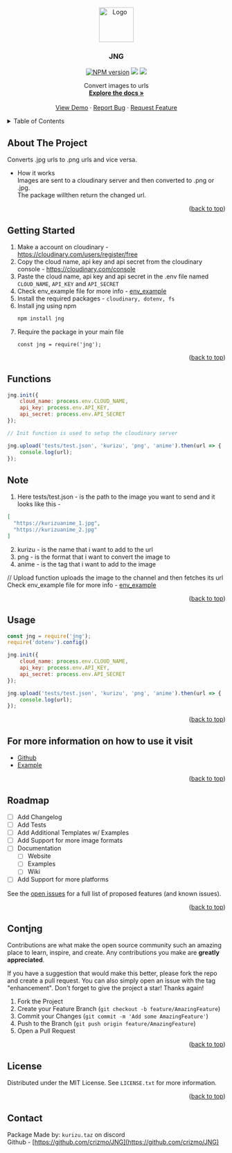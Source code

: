 <a name="readme-top"></a>

<br />
<div align="center">
  <a href="https://github.com/crizmo/JNG">
    <img src="https://cdn.discordapp.com/attachments/1126205512212553818/1126209597972164728/jngpfp.png" alt="Logo" width="80" height="80">
  </a>

  <h3 align="center">JNG</h3>
  <p align="center">
    <a href="https://www.npmjs.com/package/jng"><img src="https://img.shields.io/npm/v/jng.svg?maxAge=3600&style=for-the-badge" alt="NPM version" /></a>
    <a href="https://www.npmjs.com/package/jng"><img src="https://img.shields.io/npm/dt/jng?style=for-the-badge" /></a>
    <a href="https://www.npmjs.com/package/jng"><img src="https://img.shields.io/npm/l/jng?style=for-the-badge" /></a>
  </p>
  <p align="center">
    Convert images to urls
    <br />
    <a href="https://github.com/crizmo/JNG"><strong>Explore the docs »</strong></a>
    <br />
    <br />
    <a href="https://github.com/crizmo/JNG">View Demo</a>
    ·
    <a href="https://github.com/crizmo/JNG/issues">Report Bug</a>
    ·
    <a href="https://github.com/crizmo/JNG/issues">Request Feature</a>
  </p>
</div>
    

<!-- TABLE OF CONTENTS -->
<details>
  <summary>Table of Contents</summary>
  <ol>
    <li>
      <a href="#about-the-project">About The Project</a>
    </li>
    <li>
      <a href="#getting-started">Getting Started</a>
      <ul>
        <li><a href="#functions">Functions</a></li>
        <li><a href="#usage">Usage</a></li>
      </ul>
    </li>
    <li><a href="#roadmap">Roadmap</a></li>
    <li><a href="#contributing">Contributing</a></li>
    <li><a href="#license">License</a></li>
    <li><a href="#contact">Contact</a></li>
  </ol>
</details>


<!-- ABOUT THE PROJECT -->
## About The Project

Converts .jpg urls to .png urls and vice versa. <br>
- How it works <br>
Images are sent to a cloudinary server and then converted to .png or .jpg. <br>
The package willthen return the changed url. <br>

<p align="right">(<a href="#readme-top">back to top</a>)</p>

## Getting Started

1. Make a account on cloudinary - https://cloudinary.com/users/register/free
2. Copy the cloud name, api key and api secret from the cloudinary console - https://cloudinary.com/console
3. Paste the cloud name, api key and api secret in the .env file named `CLOUD_NAME`, `API_KEY` and `API_SECRET`
4. Check env_example file for more info - <a href="/tests/.env_example">env_example</a>
7. Install the required packages - `cloudinary, dotenv, fs`
8. Install jng using npm <br>
   ```sh
   npm install jng
   ```
9. Require the package in your main file <br>
   ```JS
   const jng = require('jng');
   ```
<p align="right">(<a href="#readme-top">back to top</a>)</p>

## Functions

```javascript
jng.init({
    cloud_name: process.env.CLOUD_NAME,
    api_key: process.env.API_KEY,
    api_secret: process.env.API_SECRET
});

// Init function is used to setup the cloudinary server

jng.upload('tests/test.json', 'kurizu', 'png', 'anime').then(url => {
    console.log(url);
});

```

## Note

1. Here tests/test.json - is the path to the image you want to send and it looks like this - 
```json
[ 
  "https://kurizuanime_1.jpg", 
  "https://kurizuanime_2.jpg" 
]
```

2. kurizu - is the name that i want to add to the url
3. png - is the format that i want to convert the image to
4. anime - is the tag that i want to add to the image

// Upload function uploads the image to the channel and then fetches its url
Check env_example file for more info - <a href="/tests/.env_example">env_example</a>

<p align="right">(<a href="#readme-top">back to top</a>)</p>

## Usage

```javascript
const jng = require('jng');
require('dotenv').config()

jng.init({
    cloud_name: process.env.CLOUD_NAME,
    api_key: process.env.API_KEY,
    api_secret: process.env.API_SECRET
});

jng.upload('tests/test.json', 'kurizu', 'png', 'anime').then(url => {
    console.log(url);
});

```

<p align="right">(<a href="#readme-top">back to top</a>)</p>


## For more information on how to use it visit

- [Github](https://github.com/crizmo/JNG)
- [Example](https://github.com/crizmo/JNG/tree/main/tests)

<p align="right">(<a href="#readme-top">back to top</a>)</p>

## Roadmap

- [ ] Add Changelog
- [ ] Add Tests
- [ ] Add Additional Templates w/ Examples
- [ ] Add Support for more image formats
- [ ] Documentation
    - [ ] Website
    - [ ] Examples
    - [ ] Wiki
- [ ] Add Support for more platforms

See the [open issues](https://github.com/crizmo/JNG/issues) for a full list of proposed features (and known issues).

<p align="right">(<a href="#readme-top">back to top</a>)</p>

## Contjng
Contributions are what make the open source community such an amazing place to learn, inspire, and create. Any contributions you make are **greatly appreciated**.

If you have a suggestion that would make this better, please fork the repo and create a pull request. You can also simply open an issue with the tag "enhancement".
Don't forget to give the project a star! Thanks again!

1. Fork the Project
2. Create your Feature Branch (`git checkout -b feature/AmazingFeature`)
3. Commit your Changes (`git commit -m 'Add some AmazingFeature'`)
4. Push to the Branch (`git push origin feature/AmazingFeature`)
5. Open a Pull Request

<p align="right">(<a href="#readme-top">back to top</a>)</p>


<!-- LICENSE -->
## License

Distributed under the MIT License. See `LICENSE.txt` for more information.
<p align="right">(<a href="#readme-top">back to top</a>)</p>

## Contact
Package Made by: `kurizu.taz` on discord <br>
Github - [https://github.com/crizmo/JNG](https://github.com/crizmo/JNG)